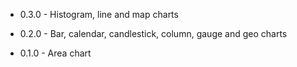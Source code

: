 ﻿* 0.3.0 - Histogram, line and map charts

* 0.2.0 - Bar, calendar, candlestick, column, gauge and geo charts

* 0.1.0 - Area chart